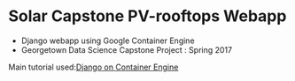 # Solar Capstone PV-rooftops Webapp
 - Django webapp using Google Container Engine
 - Georgetown Data Science Capstone Project : Spring 2017




Main tutorial used:[Django on Container Engine](https://cloud.google.com/python/django/container-engine)
